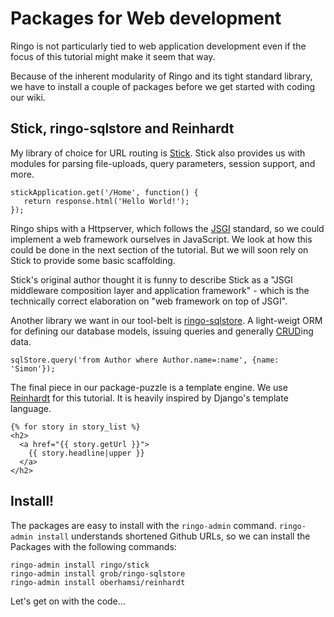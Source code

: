 Packages for Web development
===============================

Ringo is not particularly tied to web application development even if the focus of this tutorial might make it seem that way.

Because of the inherent modularity of Ringo and its tight standard library, we have to install a couple of packages before we get started with coding our wiki.

Stick, ringo-sqlstore and Reinhardt
--------------------------------------

My library of choice for URL routing is [Stick](https://github.com/hns/stick). Stick also provides us with modules for parsing file-uploads, query parameters, session support, and more.

    stickApplication.get('/Home', function() {
       return response.html('Hello World!');
    });

<div class="knowmore">

Ringo ships with a Httpserver, which follows the [JSGI](http://wiki.commonjs.org/wiki/JSGI) standard, so we could implement a web framework ourselves in JavaScript. We look at how this could be done in the next section of the tutorial. But we will soon rely on Stick to provide some basic scaffolding.

Stick's original author thought it is funny to describe Stick as a "JSGI middleware composition layer and application framework" - which is the technically correct elaboration on "web framework on top of JSGI".

</div>

Another library we want in our tool-belt is [ringo-sqlstore](https://github.com/grob/ringo-sqlstore). A light-weigt ORM for defining our database models, issuing queries and generally [CRUD](http://en.wikipedia.org/wiki/Create,_read,_update_and_delete)ing data.

    sqlStore.query('from Author where Author.name=:name', {name: 'Simon'});

The final piece in our package-puzzle is a template engine. We use [Reinhardt](http://github.com/oberhams/reinhardt) for this tutorial. It is heavily inspired by Django's template language.

    {% for story in story_list %}
    <h2>
      <a href="{{ story.getUrl }}">
        {{ story.headline|upper }}
      </a>
    </h2>

Install!
----------

The packages are easy to install with the `ringo-admin` command. `ringo-admin install` understands shortened Github URLs, so we can install the Packages with the following commands:

    ringo-admin install ringo/stick
    ringo-admin install grob/ringo-sqlstore
    ringo-admin install oberhamsi/reinhardt

Let's get on with the code...